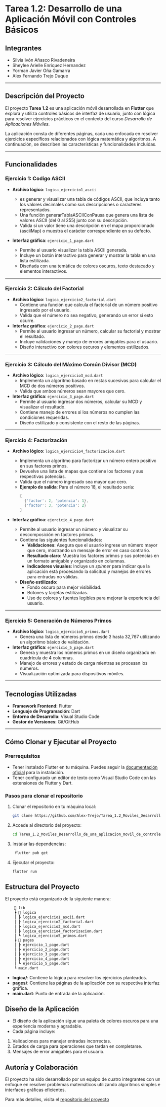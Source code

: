 # Tarea 1.2: Desarrollo de una Aplicación Móvil con Controles Básicos

## Integrantes
- Silvia Ivón Añasco Rivadeneira  
- Sheylee Arielle Enriquez Hernandez  
- Yorman Javier Oña Gamarra  
- Alex Fernando Trejo Duque  

---

## Descripción del Proyecto

El proyecto **Tarea 1.2** es una aplicación móvil desarrollada en **Flutter** que explora y utiliza controles básicos de interfaz de usuario, junto con lógica para resolver ejercicios prácticos en el contexto del curso _Desarrollo de Aplicaciones Móviles_. 

La aplicación consta de diferentes páginas, cada una enfocada en resolver ejercicios específicos relacionados con lógica matemática y algoritmos. A continuación, se describen las características y funcionalidades incluidas.

---

## Funcionalidades

### Ejercicio 1: Codigo ASCII
- **Archivo lógico**: `logica_ejercicio1_ascii`
  - es generar y visualizar una tabla de códigos ASCII, que incluya tanto los valores decimales como sus descripciones o caracteres representados.
  - Una función generarTablaASCIIConPausa que genera una lista de valores ASCII (del 0 al 255) junto con su descripción.
  - Valida si un valor tiene una descripción en el mapa proporcionado (asciiMap) o muestra el carácter correspondiente en su defecto.

- **Interfaz gráfica**: `ejercicio_1_page.dart`
  - Permite al usuario visualizar la tabla ASCII generada.
  - Incluye un botón interactivo para generar y mostrar la tabla en una lista estilizada.
  - Diseñada con una temática de colores oscuros, texto destacado y elementos interactivos.

---

### Ejercicio 2: Cálculo del Factorial
- **Archivo lógico**: `logica_ejercicio2_factorial.dart`
  - Contiene una función que calcula el factorial de un número positivo ingresado por el usuario.
  - Valida que el número no sea negativo, generando un error si esto ocurre.
- **Interfaz gráfica**: `ejercicio_2_page.dart`
  - Permite al usuario ingresar un número, calcular su factorial y mostrar el resultado.
  - Incluye validaciones y manejo de errores amigables para el usuario.
  - Diseño interactivo con colores oscuros y elementos estilizados.

---

### Ejercicio 3: Cálculo del Máximo Común Divisor (MCD)
- **Archivo lógico**: `logica_ejercicio3_mcd.dart`
  - Implementa un algoritmo basado en restas sucesivas para calcular el MCD de dos números positivos.
  - Valida que ambos números sean mayores que cero.
- **Interfaz gráfica**: `ejercicio_3_page.dart`
  - Permite al usuario ingresar dos números, calcular su MCD y visualizar el resultado.
  - Contiene manejo de errores si los números no cumplen las condiciones requeridas.
  - Diseño estilizado y consistente con el resto de las páginas.

---

### Ejercicio 4: Factorización
- **Archivo lógico**: `logica_ejercicio4_factorizacion.dart`
  - Implementa un algoritmo para factorizar un número entero positivo en sus factores primos.
  - Devuelve una lista de mapas que contiene los factores y sus respectivas potencias.
  - Valida que el número ingresado sea mayor que cero.
  - **Ejemplo de salida**: Para el número 18, el resultado sería:
    ```dart
    [
      {'factor': 2, 'potencia': 1},
      {'factor': 3, 'potencia': 2}
    ]
    ```



- **Interfaz gráfica**: `ejercicio_4_page.dart`
  - Permite al usuario ingresar un número y visualizar su descomposición en factores primos.
  - Contiene las siguientes funcionalidades:
    - **Validaciones**: Asegura que el usuario ingrese un número mayor que cero, mostrando un mensaje de error en caso contrario.
    - **Resultado claro**: Muestra los factores primos y sus potencias en un formato amigable y organizado en columnas.
    - **Indicadores visuales**: Incluye un *spinner* para indicar que la aplicación está procesando la solicitud y manejos de errores para entradas no válidas.
  - **Diseño estilizado**:
    - Fondo oscuro para mejor visibilidad.
    - Botones y tarjetas estilizadas.
    - Uso de colores y fuentes legibles para mejorar la experiencia del usuario.

---

### Ejercicio 5: Generación de Números Primos
- **Archivo lógico**: `logica_ejercicio5_primos.dart`
  - Genera una lista de números primos desde 3 hasta 32,767 utilizando un algoritmo básico de validación.
- **Interfaz gráfica**: `ejercicio_5_page.dart`
  - Genera y muestra los números primos en un diseño organizado en cuadrícula de 4 columnas.
  - Manejo de errores y estado de carga mientras se procesan los números.
  - Visualización optimizada para dispositivos móviles.

---

## Tecnologías Utilizadas

- **Framework Frontend**: Flutter
- **Lenguaje de Programación**: Dart
- **Entorno de Desarrollo**: Visual Studio Code
- **Gestor de Versiones**: Git/GitHub

---

## Cómo Clonar y Ejecutar el Proyecto

### Prerrequisitos
- Tener instalado Flutter en tu máquina. Puedes seguir la [documentación oficial](https://flutter.dev/docs/get-started/install) para la instalación.
- Tener configurado un editor de texto como Visual Studio Code con las extensiones de Flutter y Dart.

### Pasos para clonar el repositorio

1. Clonar el repositorio en tu máquina local:
   ```bash
   git clone https://github.com/Alex-Trejo/Tarea_1.2_Moviles_Desarrollo_de_una_aplicacion_movil_de_controles_basicos.git

   ```
2. Accede al directorio del proyecto:
    ```bash
    cd Tarea_1.2_Moviles_Desarrollo_de_una_aplicacion_movil_de_controles_basicos

   ```
3. Instalar las dependencias:
   ```bash
    flutter pub get

   ```
4. Ejecutar el proyecto: 
    ```bash
    flutter run

    ```

## Estructura del Proyecto
El proyecto está organizado de la siguiente manera:
```bash
    📂 lib
    ┣ 📂 logica
    ┃ ┣ logica_ejercicio1_ascii.dart
    ┃ ┣ logica_ejercicio2_factorial.dart
    ┃ ┣ logica_ejercicio3_mcd.dart
    ┃ ┣ logica_ejercicio4_factorizacion.dart
    ┃ ┗ logica_ejercicio5_primos.dart
    ┣ 📂 pages
    ┃ ┣ ejercicio_1_page.dart
    ┃ ┣ ejercicio_2_page.dart
    ┃ ┣ ejercicio_3_page.dart
    ┃ ┣ ejercicio_4_page.dart
    ┃ ┗ ejercicio_5_page.dart
    ┗ main.dart

```

- **logica/**: Contiene la lógica para resolver los ejercicios planteados.
- **pages/**: Contiene las páginas de la aplicación con su respectiva interfaz gráfica.
- **main.dart**: Punto de entrada de la aplicación.

## Diseño de la Aplicación
- El diseño de la aplicación sigue una paleta de colores oscuros para una experiencia moderna y agradable.
- Cada página incluye:
1. Validaciones para manejar entradas incorrectas.
2. Estados de carga para operaciones que tardan en completarse.
3. Mensajes de error amigables para el usuario.

## Autoría y Colaboración
El proyecto ha sido desarrollado por un equipo de cuatro integrantes con un enfoque en resolver problemas matemáticos utilizando algoritmos simples e interfaces gráficas eficientes.

Para más detalles, visita el [repositorio del proyecto](https://github.com/Alex-Trejo/Tarea_1.2_Moviles_Desarrollo_de_una_aplicacion_movil_de_controles_basicos.git)

